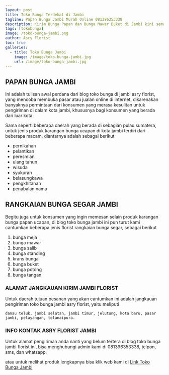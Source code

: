 ```yaml
---
layout: post
title: Toko Bunga Terdekat di Jambi
tagline: Papan Bunga Jambi Murah Online 081396353338
description: Kirim Bunga Papan dan Bunga Mawar Buket di Jambi kini semakin mudah dan simpel karena hadirnya salah satu florist jambi terbaik.
tags: [tokobunga]
image: /toko-bunga-jambi.png
author: Asry Florist
toc: true
galleries:
  - title: Toko Bunga Jambi
    image: /image/toko-bunga-jambi.jpg
    url: /image/toko-bunga-jambi.jpg
---
```


## PAPAN BUNGA JAMBI 
Ini adalah tulisan awal perdana dari blog toko bunga di jambi asry florist, yang mencoba membuka pasar atau jualan online di internet, dikarenakan banyaknya permintaan dari
konsumen yang merasa kesulitan untuk pengiriman di dalam kota jambi, khususnya bagi konsumen yang berada dari luar kota.

Sama seperti beberapa daerah yang berada di sebagian pulau sumatera, untuk jenis produk karangan bunga ucapan di kota jambi terdiri dari beberapa macam, diantarnya
adalah sebagai berikut
- pernikahan
- pelantikan
- peresmian
- ulang tahun
- wisuda
- syukuran
- belasungkawa
- pengkhitanan
- penabalan nama

## RANGKAIAN BUNGA SEGAR JAMBI

Begitu juga untuk konsumen yang ingin memesan selain produk karangan bunga papan ucapan, di blog toko bunga jambi ini pun turut kami cantumkan beberapa jenis florist rangkaian bunga segar,
sebagai berikut
1. bunga meja
2. bunga mawar
3. bunga salib
4. bunga standing
5. krans bunga
6. bunga buket
7. bunga potong
8. bunga tangan

### ALAMAT JANGKAUAN KIRIM JAMBI FLORIST

Untuk daerah tujuan pesanan yang akan cantumkan ini adalah jangkauan pengiriman toko bunga jambi asry florist, yaitu meliputi

```
danau teluk, jambi selatan, jambi timur, jelutung, kota baru, pasar jambi, pelayangan, telanaipura.
```

### INFO KONTAK ASRY FLORIST JAMBI

Untuk alamat pengiriman anda nanti yang belum tertera di blog toko bunga jambi florist ini, bisa menghubungi admin kami di 081396353338, telpon, sms, dan whatsapp.

atau untuk melihat produk lengkapnya bisa klik web kami di [Link Toko Bunga Jambi](https://www.tokobungaasryflorist.com/2012/12/toko-bunga-jambi-florist-toko-bunga-di.html "toko bunga di jambi")
